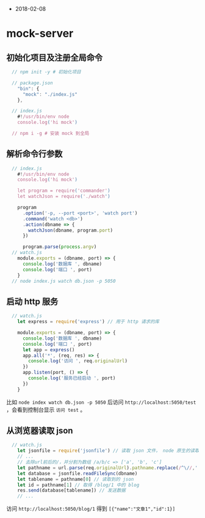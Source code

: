- 2018-02-08
# mock-server

## 初始化项目及注册全局命令
``` js
  // npm init -y # 初始化项目

  // package.json
    "bin": {
      "mock": "./index.js"
    },

  // index.js
    #!/usr/bin/env node
    console.log('hi mock')

  // npm i -g # 安装 mock 到全局

```

## 解析命令行参数
``` js
  // index.js
    #!/usr/bin/env node
    console.log('hi mock')

    let program = require('commander')
    let watchJson = require('./watch')

    program
      .option('-p, --port <port>', 'watch port')
      .command('watch <db>')
      .action(dbname => {
        watchJson(dbname, program.port)
      })

      program.parse(process.argv)
  // watch.js
    module.exports = (dbname, port) => {
      console.log('数据库 ', dbname)
      console.log('端口 ', port)
    }
  // node index.js watch db.json -p 5050
```

## 启动 http 服务

``` js
  // watch.js
    let express = require('express') // 用于 http 请求的库

    module.exports = (dbname, port) => {
      console.log('数据库 ', dbname)
      console.log('端口 ', port)
      let app = express()
      app.all('*', (req, res) => {
        console.log('访问 ', req.originalUrl)
      })
      app.listen(port, () => {
        console.log('服务已经启动 ', port)
      })
    }


```

比如 `node index watch db.json -p 5050` 后访问 `http://localhost:5050/test` ，会看到控制台显示 `访问 test` 。

## 从浏览器读取 json
``` js
  // watch.js
    let jsonfile = require('jsonfile') // 读取 json 文件， node 原生的读取的是字符串
    // ...
    // 去除url前后的/，并分割为数组 /a/b/c => ['a', 'b', 'c']
    let pathname = url.parse(req.originalUrl).pathname.replace(/^\//,'').replace(/$\//,'').split('/')
    let database = jsonfile.readFileSync(dbname)
    let tablename = pathname[0] // 读取到的 json
    let id = pathname[1] // 取得 /blog/1 中的 blog
    res.send(database[tablename]) // 发送数据
    // ...
```
  访问 `http://localhost:5050/blog/1` 得到 `[{"name":"文章1","id":1}]`
